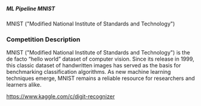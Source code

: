 ##### ML Pipeline MNIST 

MNIST ("Modified National Institute of Standards and Technology")

### Competition Description
MNIST ("Modified National Institute of Standards and Technology") is the de facto “hello world” dataset of computer vision. 
Since its release in 1999, this classic dataset of handwritten images has served as the basis for benchmarking classification algorithms. 
As new machine learning techniques emerge, MNIST remains a reliable resource for researchers and learners alike.

https://www.kaggle.com/c/digit-recognizer

